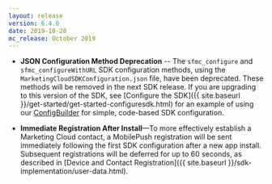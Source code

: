 ```yaml
---
layout: release
version: 6.4.0
date: 2019-10-28
mc_release: October 2019
---
```

* **JSON Configuration Method Deprecation** -- The `sfmc_configure` and `sfmc_configureWithURL` SDK configuration methods, using the `MarketingCloudSDKConfiguration.json` file, have been deprecated. These methods will be removed in the next SDK release. If you are upgrading to this version of the SDK, see [Configure the SDK]({{ site.baseurl }}/get-started/get-started-configuresdk.html) for an example of using our [ConfigBuilder](https://salesforce-marketingcloud.github.io/MarketingCloudSDK-iOS/appledoc/Classes/MarketingCloudSDK.html#//api/name/sfmc_configureWithDictionary:error:) for simple, code-based SDK configuration.

* **Immediate Registration After Install**—To more effectively establish a Marketing Cloud contact, a MobilePush registration will be sent immediately following the first SDK configuration after a new app install. Subsequent registrations will be deferred for up to 60 seconds, as described in [Device and Contact Registration]({{ site.baseurl }}/sdk-implementation/user-data.html). 


